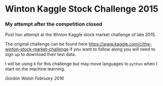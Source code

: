 # Winton Kaggle Stock Challenge 2015

### My attempt after the competition closed
Post hoc attempt at the Winton Kaggle stock market challenge of late 2015.

The original challenge can be found here <https://www.kaggle.com/c/the-winton-stock-market-challenge> if you want to follow along you will need to sign up to download their test data.

I will be using `R` for this challenge but may move languages to `python` when I start on the machine learning.

*Gordon Walsh February 2016*

